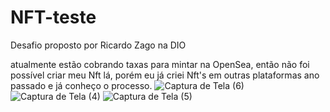 # NFT-teste
Desafio proposto por Ricardo Zago na DIO

atualmente estão cobrando taxas para mintar na OpenSea, então não foi possível criar meu Nft lá, porém eu já criei Nft's em outras plataformas ano passado e já conheço o processo. 
![Captura de Tela (6)](https://github.com/ThiagoRibeiro-39/NFT-teste/assets/146764276/4acced91-2944-4c29-afac-60b44a4beb7d)
![Captura de Tela (4)](https://github.com/ThiagoRibeiro-39/NFT-teste/assets/146764276/bd32e7ef-a5d9-4c9c-bdc0-cc5fde71b718)
![Captura de Tela (5)](https://github.com/ThiagoRibeiro-39/NFT-teste/assets/146764276/6a7b6c88-d9b4-4ae6-a60b-ba2cfe1b6f78)
